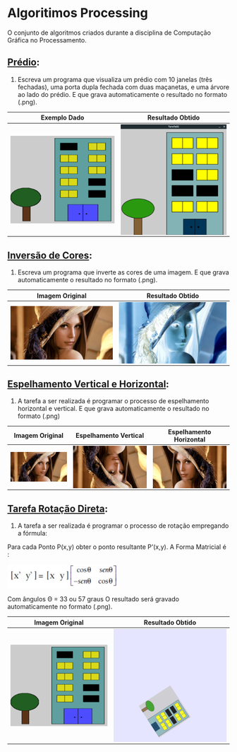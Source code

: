 # Algoritimos Processing
O conjunto de algoritmos criados durante a disciplina de Computação Gráfica no Processamento.
	
## [Prédio](https://github.com/Arthurcn96/AlgorithmsProcessing/blob/main/Tarefa02/Tarefa02.pde):
1) Escreva um programa que visualiza um prédio com 10 janelas (três fechadas), uma porta dupla fechada com duas maçanetas, e uma árvore ao lado do prédio. E que grava automaticamente o resultado no formato (.png).

| Exemplo Dado | Resultado Obtido |
|:------------:|:----------------:|
|<img align="right"  width="100%" src="https://raw.githubusercontent.com/Arthurcn96/AlgorithmsProcessing/main/assets/tarefa02.png" /> |<img align="right"  width="100%" max-height="240" alt="GIF" src="https://raw.githubusercontent.com/Arthurcn96/AlgorithmsProcessing/main/assets/tarefa02.gif" />|


## [Inversão de Cores](https://github.com/Arthurcn96/AlgorithmsProcessing/blob/main/Tarefa03/Tarefa03.pde):
1) Escreva um programa que inverte as cores de uma imagem. E que grava automaticamente o resultado no formato (.png).

| Imagem Original | Resultado Obtido |
|:---------------:|:----------------:|
|<img align="right"  width="100%" src="https://raw.githubusercontent.com/Arthurcn96/AlgorithmsProcessing/main/Tarefa03/exemplo.jpg" /> |<img align="right"  width="100%" max-height="240" alt="GIF" src="https://raw.githubusercontent.com/Arthurcn96/AlgorithmsProcessing/main/assets/Tarefa03.jpg" />|


## [Espelhamento Vertical e Horizontal](https://github.com/Arthurcn96/AlgorithmsProcessing/tree/main/Tarefa04):
1) A tarefa a ser realizada é programar o processo de espelhamento horizontal e vertical. E que grava
automaticamente o resultado no formato (.png)

| Imagem Original | Espelhamento Vertical | Espelhamento Horizontal |
|:---------------:|:---------------------:|:-----------------------:|
|<img align="right"  width="100%" src="https://raw.githubusercontent.com/Arthurcn96/AlgorithmsProcessing/main/Tarefa04/exemplo.jpg" /> |<img align="right"  width="100%" max-height="240" alt="GIF" src="https://github.com/Arthurcn96/AlgorithmsProcessing/blob/main/Tarefa04/Verticalexemplo.jpg" />|<img align="right"  width="100%" src="https://raw.githubusercontent.com/Arthurcn96/AlgorithmsProcessing/main/Tarefa04/Horizontalexemplo.jpg" />


## [Tarefa Rotação Direta](https://github.com/Arthurcn96/AlgorithmsProcessing/tree/main/Tarefa05):
1) A tarefa a ser realizada é programar o processo de rotação empregando a fórmula:

Para cada Ponto P(x,y) obter o ponto resultante P’(x,y). A Forma Matricial é :



<img align="center"  width="50%" src="https://raw.githubusercontent.com/Arthurcn96/AlgorithmsProcessing/main/assets/formula.jpeg" />

Com ângulos Θ = 33 ou 57 graus
O resultado será gravado automaticamente no formato (.png).

| Imagem Original | Resultado Obtido |
|:------------:|:----------------:|
|<img align="right"  width="100%" src="https://raw.githubusercontent.com/Arthurcn96/AlgorithmsProcessing/main/assets/tarefa02.png" /> |<img align="right"  width="100%" max-height="240" alt="GIF" src="https://raw.githubusercontent.com/Arthurcn96/AlgorithmsProcessing/main/Tarefa05/rotatedpredio.png" />|
